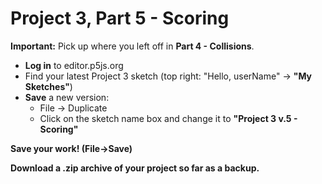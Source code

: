 <link href="../markdown.css" rel="stylesheet"></link> 

# Project 3, Part 5 - Scoring



**Important:** Pick up where you left off in **Part 4 - Collisions**. 

* **Log in** to editor.p5js.org
* Find your latest Project 3 sketch (top right: "Hello, userName" -> **"My Sketches"**)
* **Save** a new version:
    * File -> Duplicate
    * Click on the sketch name box and change it to **"Project 3 v.5 - Scoring"**


**Save your work! (File->Save)**

**Download a .zip archive of your project so far as a backup.**
